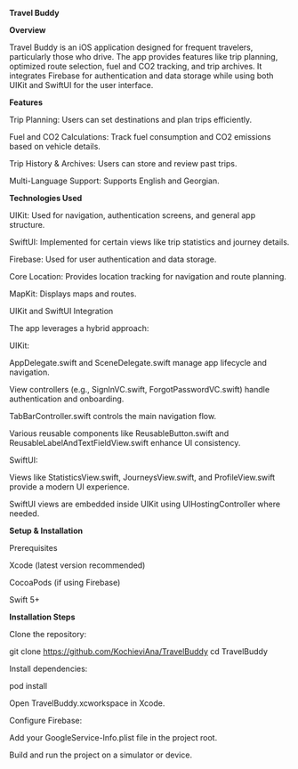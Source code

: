 **Travel Buddy**


**Overview**

Travel Buddy is an iOS application designed for frequent travelers, particularly those who drive. The app provides features like trip planning, optimized route selection, fuel and CO2 tracking, and trip archives. It integrates Firebase for authentication and data storage while using both UIKit and SwiftUI for the user interface.


**Features**

Trip Planning: Users can set destinations and plan trips efficiently.

Fuel and CO2 Calculations: Track fuel consumption and CO2 emissions based on vehicle details.

Trip History & Archives: Users can store and review past trips.

Multi-Language Support: Supports English and Georgian.


**Technologies Used**

UIKit: Used for navigation, authentication screens, and general app structure.

SwiftUI: Implemented for certain views like trip statistics and journey details.

Firebase: Used for user authentication and data storage.

Core Location: Provides location tracking for navigation and route planning.

MapKit: Displays maps and routes.

UIKit and SwiftUI Integration

The app leverages a hybrid approach:

UIKit:

AppDelegate.swift and SceneDelegate.swift manage app lifecycle and navigation.

View controllers (e.g., SignInVC.swift, ForgotPasswordVC.swift) handle authentication and onboarding.

TabBarController.swift controls the main navigation flow.

Various reusable components like ReusableButton.swift and ReusableLabelAndTextFieldView.swift enhance UI consistency.

SwiftUI:

Views like StatisticsView.swift, JourneysView.swift, and ProfileView.swift provide a modern UI experience.

SwiftUI views are embedded inside UIKit using UIHostingController where needed.



**Setup & Installation**

Prerequisites

Xcode (latest version recommended)

CocoaPods (if using Firebase)

Swift 5+


**Installation Steps**

Clone the repository:

git clone https://github.com/KochieviAna/TravelBuddy
cd TravelBuddy

Install dependencies:

pod install

Open TravelBuddy.xcworkspace in Xcode.

Configure Firebase:

Add your GoogleService-Info.plist file in the project root.

Build and run the project on a simulator or device.
